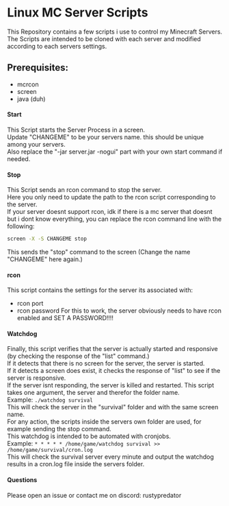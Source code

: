 # Linux MC Server Scripts
  
This Repository contains a few scripts i use to control my Minecraft Servers.  
The Scripts are intended to be cloned with each server and modified according to each servers settings.  

## Prerequisites:
- mcrcon
- screen
- java (duh)

#### Start
This Script starts the Server Process in a screen.  
Update "CHANGEME" to be your servers name. this should be unique among your servers.  
Also replace the "-jar server.jar -nogui" part with your own start command if needed.

#### Stop
This Script sends an rcon command to stop the server.  
Here you only need to update the path to the rcon script corresponding to the server.  
If your server doesnt support rcon, idk if there is a mc server that doesnt but i dont know everything, you can replace the rcon command line with the following:  
```bash
screen -X -S CHANGEME stop
```
This sends the "stop" command to the screen (Change the name "CHANGEME" here again.)

#### rcon
This script contains the settings for the server its associated with:
- rcon port
- rcon password
For this to work, the server obviously needs to have rcon enabled and SET A PASSWORD!!!!  

#### Watchdog
Finally, this script verifies that the server is actually started and responsive (by checking the response of the "list" command.)  
If it detects that there is no screen for the server, the server is started.  
If it detects a screen does exist, it checks the response of "list" to see if the server is responsive.  
If the server isnt responding, the server is killed and restarted.
This script takes one argument, the server and therefor the folder name.  
Example: 
`./watchdog survival`  
This will check the server in the "survival" folder and with the same screen name.  
For any action, the scripts inside the servers own folder are used, for example sending the stop command.  
This watchdog is intended to be automated with cronjobs.  
Example:
`* * * * * /home/game/watchdog survival >> /home/game/survival/cron.log`  
This will check the survival server every minute and output the watchdog results in a cron.log file inside the servers folder.

#### Questions
Please open an issue or contact me on discord: rustypredator

